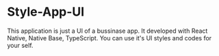 # Style-App-UI
This application is just a UI of a bussinase app.
It developed with React Native, Native Base, TypeScript.
You can use it's UI styles and codes for your self.
